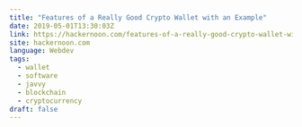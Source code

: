 ```yaml
---
title: "Features of a Really Good Crypto Wallet with an Example"
date: 2019-05-01T13:30:03Z
link: https://hackernoon.com/features-of-a-really-good-crypto-wallet-with-an-example-87ee912cfe0d?source=rss----3a8144eabfe3---4
site: hackernoon.com
language: Webdev
tags:
  - wallet
  - software
  - javvy
  - blockchain
  - cryptocurrency
draft: false
---
```

